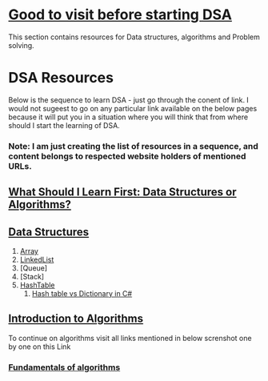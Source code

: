 # [Good to visit before starting DSA](https://blog.algomaster.io/p/how-i-mastered-data-structures-and-algorithms)
This section contains resources for Data structures, algorithms and Problem solving.
# DSA Resources
Below is the sequence to learn DSA - just go through the conent of link. I would not sugeest to go on any particular link available on the below pages because it will put 
you in a situation where you will think that from where should I start the learning of DSA.
### Note: I am just creating the list of resources in a sequence, and content belongs to respected website holders of mentioned URLs. 
## [What Should I Learn First: Data Structures or Algorithms?](https://www.geeksforgeeks.org/what-should-i-learn-first-data-structures-or-algorithms/)
## [Data Structures](https://www.geeksforgeeks.org/data-structures/?ref=shm)
1. [Array]()
2. [LinkedList]()
3. [Queue]
4. [Stack]
5. [HashTable]()
    1. [Hash table vs Dictionary in C#](https://learn.microsoft.com/en-us/dotnet/standard/collections/hashtable-and-dictionary-collection-types)
## [Introduction to Algorithms](https://www.geeksforgeeks.org/introduction-to-algorithms/?ref=roadmap)
To continue on algorithms visit all links mentioned in below screnshot one by one on this Link
### [Fundamentals of algorithms](https://www.geeksforgeeks.org/fundamentals-of-algorithms/#introduction-to-algorithms)


